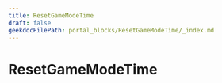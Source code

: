 ```yaml
---
title: ResetGameModeTime
draft: false
geekdocFilePath: portal_blocks/ResetGameModeTime/_index.md
---
```

# ResetGameModeTime